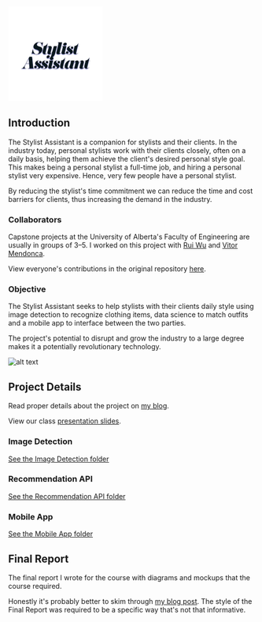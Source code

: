 ![alt text](./Project%20Source/Mobile%20App/resources/android/icon/drawable-xxxhdpi-icon.png?raw=true "Stylist Assistant")

## Introduction
The Stylist Assistant is a companion for stylists and their clients. In the industry today, personal stylists work with their clients closely, often on a daily basis, helping them achieve the client's desired personal style goal. This makes being a personal stylist a full-time job, and hiring a personal stylist very expensive. Hence, very few people have a personal stylist. 

By reducing the stylist's time commitment we can reduce the time and cost barriers for clients, thus increasing the demand in the industry.

### Collaborators
Capstone projects at the University of Alberta's Faculty of Engineering are usually in groups of 3–5. I worked on this project with [Rui Wu](https://github.com/rwu780) and [Vitor Mendonca](https://github.com/vitor-vfm).

View everyone's contributions in the original repository [here](https://github.com/ECE493Group3/stylist-assistant).

### Objective
The Stylist Assistant seeks to help stylists with their clients daily style using image detection to recognize clothing items, data science to match outfits and a mobile app to interface between the two parties.

The project's potential to disrupt and grow the industry to a large degree makes it a potentially revolutionary technology.


![alt text](https://cdn-images-1.medium.com/max/1600/1*wbElysDqE7oqwJZlm47dvQ.png "Stylist Assistant's features")


## Project Details 

Read proper details about the project on [my blog](https://medium.com/arjunkalburgi/stylist-assistant-updating-stylists-to-do-more-236bf74c50a7).

View our class [presentation slides](https://docs.google.com/presentation/d/1U4SbZmzaiIkmf1hJq27UpBQrJmhd1VahhA49iJoCT1k/edit).

### Image Detection
[See the Image Detection folder](./Project%20Source/Neural%20Network)

### Recommendation API
[See the Recommendation API folder](./Project%20Source/Recommendation%20API)

### Mobile App
[See the Mobile App folder](./Project%20Source/Mobile%20App)




## Final Report 
The final report I wrote for the course with diagrams and mockups that the course required. 

Honestly it's probably better to skim through [my blog post](https://medium.com/arjunkalburgi/stylist-assistant-updating-stylists-to-do-more-236bf74c50a7). The style of the Final Report was required to be a specific way that's not that informative. 
